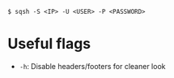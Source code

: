 ```shell-session
$ sqsh -S <IP> -U <USER> -P <PASSWORD>
```
# Useful flags
- `-h`: Disable headers/footers for cleaner look